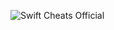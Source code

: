 ![Swift Cheats Official]([https://myoctocat.com/assets/images/base-octocat.svg](https://cdn.discordapp.com/attachments/1008175659748700203/1167155040138567730/standard.gif?ex=654d18d6&is=653aa3d6&hm=dc14992e53c69f635106be3249640bd3c836629a9947c17a462cc14a364978e5&)https://cdn.discordapp.com/attachments/1008175659748700203/1167155040138567730/standard.gif?ex=654d18d6&is=653aa3d6&hm=dc14992e53c69f635106be3249640bd3c836629a9947c17a462cc14a364978e5&)
